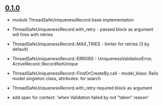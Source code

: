 [0.1.0]: https://github.com/Mifrill/thread_safe_uniqueness_record/releases/tag/v0.1.0

## [0.1.0] ##

- module ThreadSafeUniquenessRecord base implementation

- ThreadSafeUniquenessRecord.with_retry - passed block as argument will fires with retries

- ThreadSafeUniquenessRecord::MAX_TRIES - limiter for retries (3 by default)

- ThreadSafeUniquenessRecord::ERRORS - UniquenessValidationError, ActiveRecord::RecordNotUnique

- ThreadSafeUniquenessRecord::FindOrCreateBy.call - model_klass: Rails model singleton class, attributes: for search

[0.1.1]: https://github.com/Mifrill/thread_safe_uniqueness_record/v0.1.0...v0.1.1

- ThreadSafeUniquenessRecord.with_retry required block as argument

- add spec for context: 'when Validation failed by not "taken" reason'
